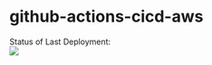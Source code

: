 # github-actions-cicd-aws

Status of Last Deployment:<br>
<img src="https://github.com/anatolyostrovsky/github-actions-cicd-aws/workflows/CI-CD-Pipeline-AWS/badge.svg?branch=master">
<br>
